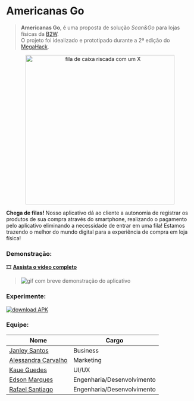 # Americanas Go

> **Americanas Go**, é uma proposta de solução _Scan&Go_ para lojas físicas da [B2W](https://www.b2wmarketplace.com.br/v3/home). <br/>
> O projeto foi idealizado e prototipado durante a 2ª edição do [MegaHack](https://www.megahack.com.br/).

<div align="center">
  <img alt="fila de caixa riscada com um X" src="https://i.imgur.com/ltYj71K.png" width="400px" />
</div>

**Chega de filas!** Nosso aplicativo dá ao cliente a autonomia de registrar os produtos de sua compra através do smartphone, realizando o pagamento pelo aplicativo eliminando a necessidade de entrar em uma fila! Estamos trazendo o melhor do mundo digital para a experiência de compra em loja física!

### Demonstração:
🎞 [**Assista o vídeo completo**](https://youtu.be/RZnqYb5b-60)
> ![gif com breve demonstração do aplicativo](https://j.gifs.com/E8VxzY.gif)

### Experimente:
<a href="https://drive.google.com/open?id=1_oNANOPl8-gWbi_Avvco38hCAt6A7AIS">
  <img src="https://i.imgur.com/Lvltpg8.png"  title="Download APK" alt="download APK" />
</a>

### Equipe:
| Nome | Cargo |
| -------- | -------- |
| [Janley Santos](https://www.linkedin.com/in/janley-santos-5b525324/) | Business |
| [Alessandra Carvalho](https://www.linkedin.com/in/alessandra-carvalho-78059999/) | Marketing |
| [Kaue Guedes](https://www.behance.net/kaueguedes) | UI/UX |
| [Edson Marques](https://github.com/Edinhomarques) | Engenharia/Desenvolvimento |
| [Rafael Santiago](https://github.com/Santiael) | Engenharia/Desenvolvimento |
